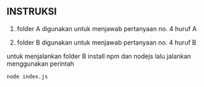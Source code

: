 ## INSTRUKSI

1. folder A digunakan untuk menjawab pertanyaan no. 4 huruf A

2. folder B digunakan untuk menjawab pertanyaan no. 4 huruf B 

untuk menjalankan folder B install npm dan nodejs lalu jalankan menggunakan perintah

```
node index.js
```
